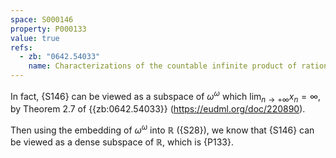```yaml
---
space: S000146
property: P000133
value: true
refs:
  - zb: "0642.54033"
    name: Characterizations of the countable infinite product of rationals and some related problems (van Engelen, Fons)
---
```


In fact, {S146} can be viewed as a subspace of $\omega^\omega$ which $\lim_{n \to + \infty} x_n = \infty$, by Theorem 2.7 of {{zb:0642.54033}} (<https://eudml.org/doc/220890>).

Then using the embedding of $\omega^\omega$ into $\mathbb R$ ({S28}), we know that {S146} can be viewed as a dense subspace of $\mathbb R$, which is {P133}.
